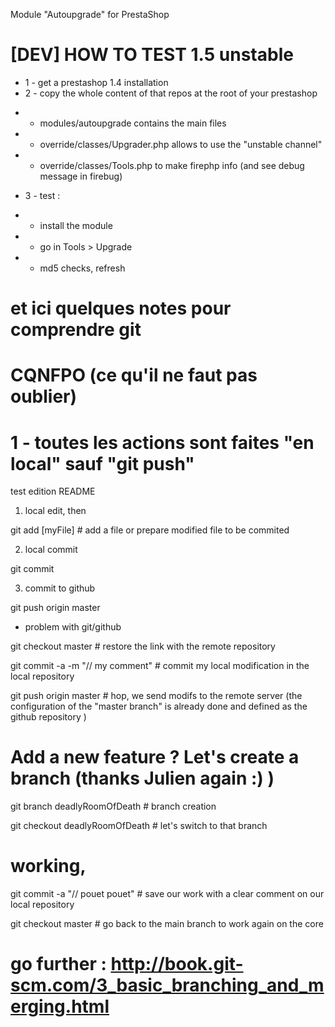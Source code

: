 Module "Autoupgrade" for PrestaShop
# [DEV] HOW TO TEST 1.5 unstable
- 1 - get a prestashop 1.4 installation
- 2 - copy the whole content of that repos at the root of your prestashop
*	- modules/autoupgrade contains the main files
*	- override/classes/Upgrader.php allows to use the "unstable channel"
*	- override/classes/Tools.php to make firephp info (and see debug message in firebug)
- 3 - test :
*	- install the module
*	- go in Tools > Upgrade
*	- md5 checks, refresh

# et ici quelques notes pour comprendre git
# CQNFPO (ce qu'il ne faut pas oublier)
# 1 - toutes les actions sont faites "en local" sauf "git push"

test edition README

1) local edit, then

git add [myFile] # add a file or prepare modified file to be commited

2) local commit

git commit 

3) commit to github

git push origin master


- problem with git/github

git checkout master # restore the link with the remote repository

git commit -a -m "// my comment" # commit my local modification in the local repository

git push origin master # hop, we send modifs to the remote server (the configuration of the "master branch" is already done and defined as the github repository )


# Add a new feature ? Let's create a branch (thanks Julien again :) )

git branch deadlyRoomOfDeath # branch creation

git checkout deadlyRoomOfDeath # let's switch to that branch

# working, 

git commit -a "// pouet pouet" # save our work with a clear comment on our local repository

git checkout master # go back to the main branch to work again on the core


# go further : http://book.git-scm.com/3_basic_branching_and_merging.html


